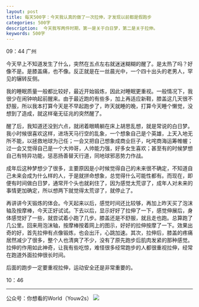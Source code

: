 ```yaml
---
layout: post
title: 每天500字：今天我认真的做了一次拉伸，才发现以前都是假跑步
categories: 500字
description:  今天我写两件时期，第一是关于白日梦，第二是关于拉伸。
keywords: 500字
---
```


09：44 广州

今天早上不知道发生了什么，突然在五点左右就迷迷糊糊的醒了。是太热了吗？好像不是。是膝盖痛，也不像。反正就是在一丝晨光中，一个四十出头的老男人，罕见的辗转反侧。

我的睡眠质量一般都比较好，最近开始锻炼，因此对睡眠更重视。一般情况下，我很少在闹钟响起前醒来。由于最近跑的有些多，加上再适应新鞋，膝盖这几天很不舒服，所以我本打算今天是不早起跑步了，昨天就睡的晚，打算今天睡个懒觉，没想到了造成，就这样毫无征兆的突然醒了。

醒了后，我知道还没到六点，就闭着眼睛躺在床上胡思乱想，就是常说的白日梦。我小时候很喜欢这样，进场天马行空的乱象，一个想象自己是个英雄，上天入地无所不能，以拯救地球为己任；一会又把自己想象成商业巨子，叱咤商海运筹帷幄；过一会又觉得自己是一个大帅哥，人帅能力强，好多女生喜欢；甚至有的时候梦想自己有特异功能，惩恶扬善替天行道，同地球邪恶势力作战。

成年后这种梦想少了很多，主要原因是小时候觉得自己的未来很不确定，不知道自己未来会成为什么样的人，于是就拼命想象，总觉得什么可能性都有。而现在，即便有时间做白日梦，通常开个头也就刹住了，因为感觉太荒谬了，成年人对未来的事情更加确定，所以想两下就觉得太荒谬了，就停止了。

再讲讲今天锻炼的体会。今天起来以后，感觉时间还比较够，再加上昨天买了泡沫轴及按摩棒，今天正好试试。下去以后，显示好好了拉伸了一下，感觉伸展后，身体感觉好了一些，就尝试着小跑了几步。膝盖还是不舒服，就且走也跑。总算跑了几公里。回来用泡沫轴，按摩棒按着网上的图示，好好的拉伸按摩了一下。效果出奇的好，首先拉伸有点像锻炼，也会出汗，心跳加速。其次，拉伸后，膝盖的疼痛居然减少了很多，整个人也清爽了不少，没有了原先跑步后肌肉发紧的那种感觉。拉伸的作用如此神奇，让我有些吃惊，难怪很多经常跑步的人都很重视拉伸，经常在跑道外面拉伸很长时间。

后面的跑步一定要重视拉伸，运动安全还是非常重要的。

10：46

---- 
公众号：你想看的World（Youw2s）
![][image-1]

[image-1]:	http://upload-images.jianshu.io/upload_images/3342594-dca1f89eba3e50ca.jpg?imageMogr2/auto-orient/strip%7CimageView2/2/w/1240